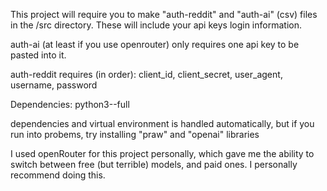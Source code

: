 
This project will require you to make "auth-reddit" and "auth-ai" (csv) files in the /src directory. These will include your api keys login information. 

auth-ai (at least if you use openrouter) only requires one api key to be pasted into it.

auth-reddit requires (in order): client_id, client_secret, user_agent, username, password

Dependencies: python3--full

dependencies and virtual environment is handled automatically, but if you run into probems, try installing "praw" and "openai" libraries

I used openRouter for this project personally, which gave me the ability to switch between free (but terrible) models, and paid ones. I personally recommend doing this.
